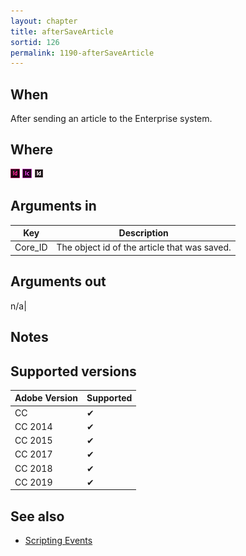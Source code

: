 ```yaml
---
layout: chapter
title: afterSaveArticle
sortid: 126
permalink: 1190-afterSaveArticle
---
```


## When

After sending an article to the Enterprise system.

## Where

![](../../images/indesign.png "InDesign") ![](../../images/incopy.png "InCopy") ![](../../images/indesignserver.png "InDesign Server")

## Arguments in

|Key |Description|
|----|-----------|
|Core_ID |The object id of the article that was saved.

## Arguments out

n/a|

## Notes

## Supported versions

| Adobe Version | Supported |
|---------------|-----------|
| CC            | ✔         |
| CC 2014       | ✔         |
| CC 2015       | ✔         |
| CC 2017       | ✔         |
| CC 2018       | ✔         |
| CC 2019       | ✔         |

## See also

* [Scripting Events](../../ScriptingEvents/index.md)